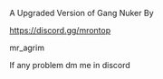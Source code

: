A Upgraded Version of Gang Nuker By


https://discord.gg/mrontop


mr_agrim


If any problem dm me in discord

